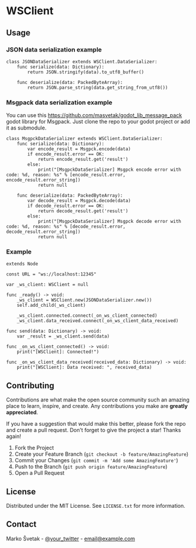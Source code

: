 # WSClient

## Usage
### JSON data serialization example
```gdscript
class JSONDataSerializer extends WSClient.DataSerializer:
	func serialize(data: Dictionary):
		return JSON.stringify(data).to_utf8_buffer()
	
	func deserialize(data: PackedByteArray):
		return JSON.parse_string(data.get_string_from_utf8())

```

### Msgpack data serialization example
You can use this https://github.com/masvetak/godot_lib_message_pack godot library for Msgpack. Just clone the repo to your godot project or add it as submodule.
```gdscript
class MsgpckDataSerializer extends WSClient.DataSerializer:
	func serialize(data: Dictionary):
		var encode_result = Msgpck.encode(data)
		if encode_result.error == OK:
			return encode_result.get('result')
		else:
			print("[MsgpckDataSerializer] Msgpck encode error with code: %d, reason: %s" % [encode_result.error, encode_result.error_string])
			return null
	
	func deserialize(data: PackedByteArray):
		var decode_result = Msgpck.decode(data)
		if decode_result.error == OK:
			return decode_result.get('result')
		else:
			print("[MsgpckDataSerializer] Msgpck decode error with code: %d, reason: %s" % [decode_result.error, decode_result.error_string])
			return null
```

### Example

```gdscript
extends Node

const URL = "ws://localhost:12345"

var _ws_client: WSClient = null

func _ready() -> void:
    _ws_client = WSClient.new(JSONDataSerializer.new())
    self.add_child(_ws_client)

    _ws_client.connected.connect(_on_ws_client_connected)
    _ws_client.data_received.connect(_on_ws_client_data_received)

func send(data: Dictionary) -> void:
    var _result = _ws_client.send(data)

func _on_ws_client_connected() -> void:
    print("[WSClient]: Connected!")

func _on_ws_client_data_received(received_data: Dictionary) -> void:
    print("[WSClient]: Data received: ", received_data)

```

## Contributing


Contributions are what make the open source community such an amazing place to learn, inspire, and create. Any contributions you make are **greatly appreciated**.

If you have a suggestion that would make this better, please fork the repo and create a pull request.
Don't forget to give the project a star! Thanks again!

1. Fork the Project
2. Create your Feature Branch (`git checkout -b feature/AmazingFeature`)
3. Commit your Changes (`git commit -m 'Add some AmazingFeature'`)
4. Push to the Branch (`git push origin feature/AmazingFeature`)
5. Open a Pull Request

## License


Distributed under the MIT License. See `LICENSE.txt` for more information.


## Contact

Marko Švetak - [@your_twitter](https://twitter.com/your_username) - email@example.com
